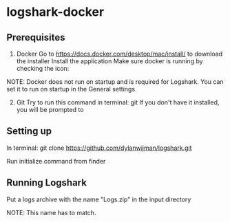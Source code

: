 # logshark-docker

## Prerequisites 
1. Docker
Go to https://docs.docker.com/desktop/mac/install/ to download the installer
Install the application
Make sure docker is running by checking the icon:


NOTE: Docker does not run on startup and is required for Logshark.
You can set it to run on startup in the General settings

2. Git
Try to run this command in terminal: git
If you don't have it installed, you will be prompted to

## Setting up
In terminal:
git clone https://github.com/dylanwijman/logshark.git

Run initialize.command from finder

## Running Logshark
Put a logs archive with the name "Logs.zip" in the input directory

NOTE: This name has to match.